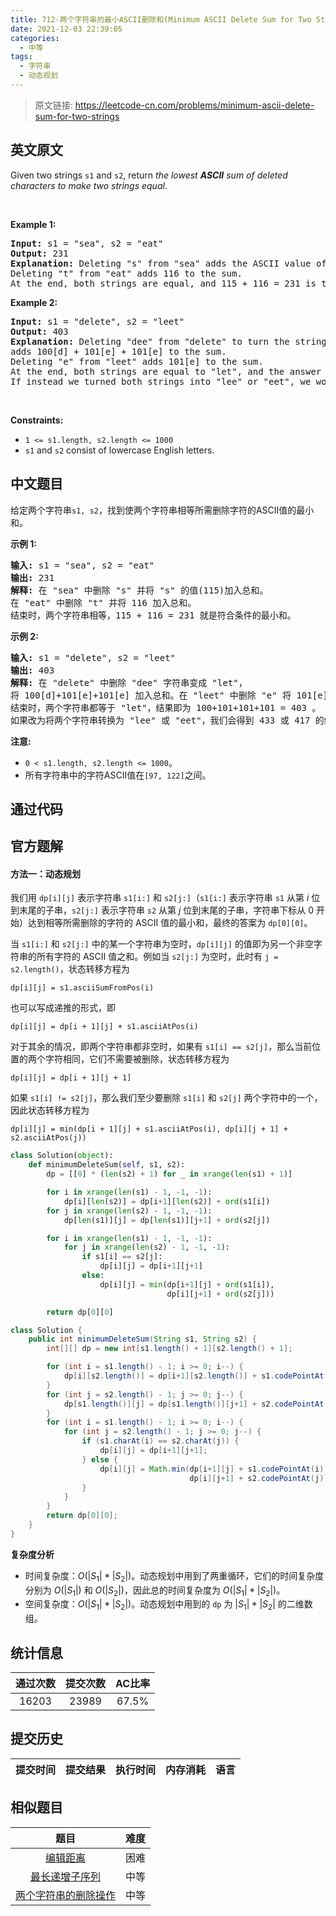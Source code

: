```yaml
---
title: 712-两个字符串的最小ASCII删除和(Minimum ASCII Delete Sum for Two Strings)
date: 2021-12-03 22:39:05
categories:
  - 中等
tags:
  - 字符串
  - 动态规划
---
```


> 原文链接: https://leetcode-cn.com/problems/minimum-ascii-delete-sum-for-two-strings


## 英文原文
<div><p>Given two strings <code>s1</code> and&nbsp;<code>s2</code>, return <em>the lowest <strong>ASCII</strong> sum of deleted characters to make two strings equal</em>.</p>

<p>&nbsp;</p>
<p><strong>Example 1:</strong></p>

<pre>
<strong>Input:</strong> s1 = &quot;sea&quot;, s2 = &quot;eat&quot;
<strong>Output:</strong> 231
<strong>Explanation:</strong> Deleting &quot;s&quot; from &quot;sea&quot; adds the ASCII value of &quot;s&quot; (115) to the sum.
Deleting &quot;t&quot; from &quot;eat&quot; adds 116 to the sum.
At the end, both strings are equal, and 115 + 116 = 231 is the minimum sum possible to achieve this.
</pre>

<p><strong>Example 2:</strong></p>

<pre>
<strong>Input:</strong> s1 = &quot;delete&quot;, s2 = &quot;leet&quot;
<strong>Output:</strong> 403
<strong>Explanation:</strong> Deleting &quot;dee&quot; from &quot;delete&quot; to turn the string into &quot;let&quot;,
adds 100[d] + 101[e] + 101[e] to the sum.
Deleting &quot;e&quot; from &quot;leet&quot; adds 101[e] to the sum.
At the end, both strings are equal to &quot;let&quot;, and the answer is 100+101+101+101 = 403.
If instead we turned both strings into &quot;lee&quot; or &quot;eet&quot;, we would get answers of 433 or 417, which are higher.
</pre>

<p>&nbsp;</p>
<p><strong>Constraints:</strong></p>

<ul>
	<li><code>1 &lt;= s1.length, s2.length &lt;= 1000</code></li>
	<li><code>s1</code> and <code>s2</code> consist of lowercase English letters.</li>
</ul>
</div>

## 中文题目
<div><p>给定两个字符串<code>s1, s2</code>，找到使两个字符串相等所需删除字符的ASCII值的最小和。</p>

<p><strong>示例 1:</strong></p>

<pre>
<strong>输入:</strong> s1 = &quot;sea&quot;, s2 = &quot;eat&quot;
<strong>输出:</strong> 231
<strong>解释:</strong> 在 &quot;sea&quot; 中删除 &quot;s&quot; 并将 &quot;s&quot; 的值(115)加入总和。
在 &quot;eat&quot; 中删除 &quot;t&quot; 并将 116 加入总和。
结束时，两个字符串相等，115 + 116 = 231 就是符合条件的最小和。
</pre>

<p><strong>示例&nbsp;2:</strong></p>

<pre>
<strong>输入:</strong> s1 = &quot;delete&quot;, s2 = &quot;leet&quot;
<strong>输出:</strong> 403
<strong>解释:</strong> 在 &quot;delete&quot; 中删除 &quot;dee&quot; 字符串变成 &quot;let&quot;，
将 100[d]+101[e]+101[e] 加入总和。在 &quot;leet&quot; 中删除 &quot;e&quot; 将 101[e] 加入总和。
结束时，两个字符串都等于 &quot;let&quot;，结果即为 100+101+101+101 = 403 。
如果改为将两个字符串转换为 &quot;lee&quot; 或 &quot;eet&quot;，我们会得到 433 或 417 的结果，比答案更大。
</pre>

<p><strong>注意:</strong></p>

<ul>
	<li><code>0 &lt; s1.length, s2.length &lt;= 1000</code>。</li>
	<li>所有字符串中的字符ASCII值在<code>[97, 122]</code>之间。</li>
</ul>
</div>

## 通过代码
<RecoDemo>
</RecoDemo>


## 官方题解
#### 方法一：动态规划

我们用 `dp[i][j]` 表示字符串 `s1[i:]` 和 `s2[j:]`（`s1[i:]` 表示字符串 `s1` 从第 $i$ 位到末尾的子串，`s2[j:]` 表示字符串 `s2` 从第 $j$ 位到末尾的子串，字符串下标从 0 开始）达到相等所需删除的字符的 ASCII 值的最小和，最终的答案为 `dp[0][0]`。

当 `s1[i:]` 和 `s2[j:]` 中的某一个字符串为空时，`dp[i][j]` 的值即为另一个非空字符串的所有字符的 ASCII 值之和。例如当 `s2[j:]` 为空时，此时有 `j = s2.length()`，状态转移方程为

    dp[i][j] = s1.asciiSumFromPos(i)

也可以写成递推的形式，即

    dp[i][j] = dp[i + 1][j] + s1.asciiAtPos(i)

对于其余的情况，即两个字符串都非空时，如果有 `s1[i] == s2[j]`，那么当前位置的两个字符相同，它们不需要被删除，状态转移方程为

    dp[i][j] = dp[i + 1][j + 1]

如果 `s1[i] != s2[j]`，那么我们至少要删除 `s1[i]` 和 `s2[j]` 两个字符中的一个，因此状态转移方程为

    dp[i][j] = min(dp[i + 1][j] + s1.asciiAtPos(i), dp[i][j + 1] + s2.asciiAtPos(j))

```Python [sol1]
class Solution(object):
    def minimumDeleteSum(self, s1, s2):
        dp = [[0] * (len(s2) + 1) for _ in xrange(len(s1) + 1)]

        for i in xrange(len(s1) - 1, -1, -1):
            dp[i][len(s2)] = dp[i+1][len(s2)] + ord(s1[i])
        for j in xrange(len(s2) - 1, -1, -1):
            dp[len(s1)][j] = dp[len(s1)][j+1] + ord(s2[j])

        for i in xrange(len(s1) - 1, -1, -1):
            for j in xrange(len(s2) - 1, -1, -1):
                if s1[i] == s2[j]:
                    dp[i][j] = dp[i+1][j+1]
                else:
                    dp[i][j] = min(dp[i+1][j] + ord(s1[i]),
                                   dp[i][j+1] + ord(s2[j]))

        return dp[0][0]
```

```Java [sol1]
class Solution {
    public int minimumDeleteSum(String s1, String s2) {
        int[][] dp = new int[s1.length() + 1][s2.length() + 1];

        for (int i = s1.length() - 1; i >= 0; i--) {
            dp[i][s2.length()] = dp[i+1][s2.length()] + s1.codePointAt(i);
        }
        for (int j = s2.length() - 1; j >= 0; j--) {
            dp[s1.length()][j] = dp[s1.length()][j+1] + s2.codePointAt(j);
        }
        for (int i = s1.length() - 1; i >= 0; i--) {
            for (int j = s2.length() - 1; j >= 0; j--) {
                if (s1.charAt(i) == s2.charAt(j)) {
                    dp[i][j] = dp[i+1][j+1];
                } else {
                    dp[i][j] = Math.min(dp[i+1][j] + s1.codePointAt(i),
                                        dp[i][j+1] + s2.codePointAt(j));
                }
            }
        }
        return dp[0][0];
    }
}
```

**复杂度分析**

* 时间复杂度：$O(|S_1|* |S_2|)$。动态规划中用到了两重循环，它们的时间复杂度分别为 $O(|S_1|)$ 和 $O(|S_2|)$，因此总的时间复杂度为 $O(|S_1|* |S_2|)$。
* 空间复杂度：$O(|S_1|* |S_2|)$。动态规划中用到的 `dp` 为 $|S_1| * |S_2|$ 的二维数组。

## 统计信息
| 通过次数 | 提交次数 | AC比率 |
| :------: | :------: | :------: |
|    16203    |    23989    |   67.5%   |

## 提交历史
| 提交时间 | 提交结果 | 执行时间 |  内存消耗  | 语言 |
| :------: | :------: | :------: | :--------: | :--------: |


## 相似题目
|                             题目                             | 难度 |
| :----------------------------------------------------------: | :---------: |
| [编辑距离](https://leetcode-cn.com/problems/edit-distance/) | 困难|
| [最长递增子序列](https://leetcode-cn.com/problems/longest-increasing-subsequence/) | 中等|
| [两个字符串的删除操作](https://leetcode-cn.com/problems/delete-operation-for-two-strings/) | 中等|
